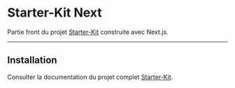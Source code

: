 # Starter-Kit Next

Partie front du projet [Starter-Kit](https://github.com/Magle-corp/Starter-Kit) construite avec Next.js.

___

## Installation

Consulter la documentation du projet complet [Starter-Kit](https://github.com/Magle-corp/Starter-Kit).


